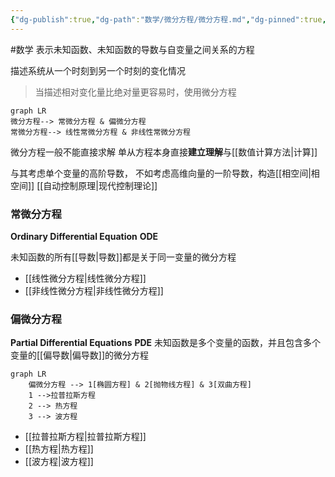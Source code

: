 ```yaml
---
{"dg-publish":true,"dg-path":"数学/微分方程/微分方程.md","dg-pinned":true,"permalink":"/数学/微分方程/微分方程/","pinned":true,"dgPassFrontmatter":true,"noteIcon":"","created":"2024-05-21T15:20:28.217+08:00","updated":"2024-07-23T17:55:05.699+08:00"}
---
```


#数学 
表示未知函数、未知函数的导数与自变量之间关系的方程

描述系统从一个时刻到另一个时刻的变化情况


>当描述相对变化量比绝对量更容易时，使用微分方程

```mermaid
graph LR
微分方程--> 常微分方程 & 偏微分方程
常微分方程--> 线性常微分方程 & 非线性常微分方程
```
微分方程一般不能直接求解
单从方程本身直接**建立理解**与[[数值计算方法\|计算]]

与其考虑单个变量的高阶导数，
不如考虑高维向量的一阶导数，构造[[相空间\|相空间]]
[[自动控制原理\|现代控制理论]]

### 常微分方程
**Ordinary Differential Equation**   **ODE**  

未知函数的所有[[导数\|导数]]都是关于同一变量的微分方程
-  [[线性微分方程\|线性微分方程]]
-  [[非线性微分方程\|非线性微分方程]]


### 偏微分方程
**Partial Differential Equations**   **PDE**
未知函数是多个变量的函数，并且包含多个变量的[[偏导数\|偏导数]]的微分方程

```mermaid
graph LR
	偏微分方程 --> 1[椭圆方程] & 2[抛物线方程] & 3[双曲方程]
	1 -->拉普拉斯方程
	2 --> 热方程
	3 --> 波方程
```

-  [[拉普拉斯方程\|拉普拉斯方程]]
-  [[热方程\|热方程]]
-  [[波方程\|波方程]]

